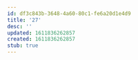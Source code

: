 ```yaml
---
id: df3c843b-3648-4a60-80c1-fe6a20d1e4d9
title: '27'
desc: ''
updated: 1611836262857
created: 1611836262857
stub: true
---
```



